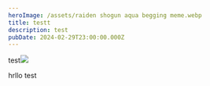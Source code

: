 ```yaml
---
heroImage: /assets/raiden shogun aqua begging meme.webp
title: testt
description: test
pubDate: 2024-02-29T23:00:00.000Z
---
```


test![](</raiden shogun wheeze meme.webp>)

hrllo
test
